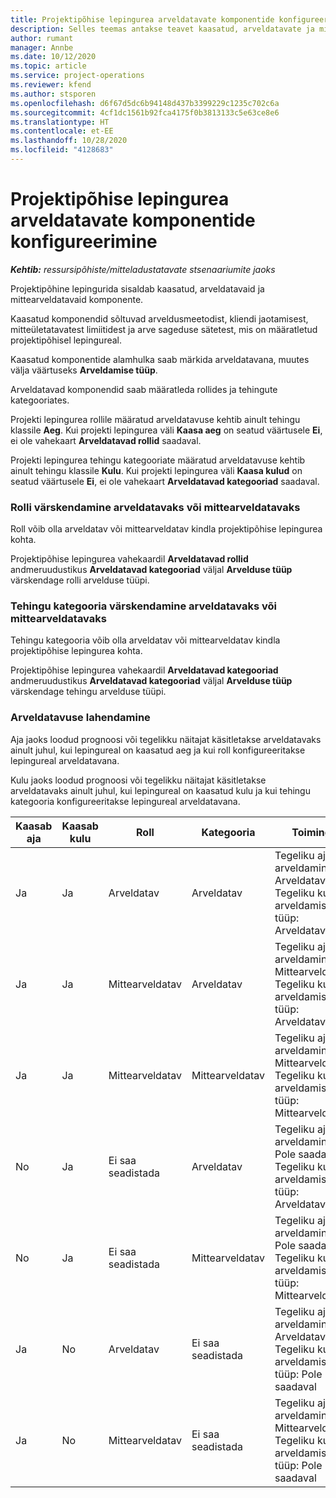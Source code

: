 ```yaml
---
title: Projektipõhise lepingurea arveldatavate komponentide konfigureerimine
description: Selles teemas antakse teavet kaasatud, arveldatavate ja mittearveldatavate komponentide kohta lepinguridadel.
author: rumant
manager: Annbe
ms.date: 10/12/2020
ms.topic: article
ms.service: project-operations
ms.reviewer: kfend
ms.author: stsporen
ms.openlocfilehash: d6f67d5dc6b94148d437b3399229c1235c702c6a
ms.sourcegitcommit: 4cf1dc1561b92fca4175f0b3813133c5e63ce8e6
ms.translationtype: HT
ms.contentlocale: et-EE
ms.lasthandoff: 10/28/2020
ms.locfileid: "4128683"
---
```

# <a name="configure-chargeable-components-of-a-project-based-contract-line"></a>Projektipõhise lepingurea arveldatavate komponentide konfigureerimine

_**Kehtib:** ressursipõhiste/mitteladustatavate stsenaariumite jaoks_

Projektipõhine lepingurida sisaldab kaasatud, arveldatavaid ja mittearveldatavaid komponente.

Kaasatud komponendid sõltuvad arveldusmeetodist, kliendi jaotamisest, mitteületatavatest limiitidest ja arve sageduse sätetest, mis on määratletud projektipõhisel lepingureal.

Kaasatud komponentide alamhulka saab märkida arveldatavana, muutes välja väärtuseks **Arveldamise tüüp**.

Arveldatavad komponendid saab määratleda rollides ja tehingute kategooriates.

Projekti lepingurea rollile määratud arveldatavuse kehtib ainult tehingu klassile **Aeg**. Kui projekti lepingurea väli **Kaasa aeg** on seatud väärtusele **Ei**, ei ole vahekaart **Arveldatavad rollid** saadaval.

Projekti lepingurea tehingu kategooriate määratud arveldatavuse kehtib ainult tehingu klassile **Kulu**. Kui projekti lepingurea väli **Kaasa kulud** on seatud väärtusele **Ei**, ei ole vahekaart **Arveldatavad kategooriad** saadaval.

### <a name="update-a-role-to-be-chargeable-or-non-chargeable"></a>Rolli värskendamine arveldatavaks või mittearveldatavaks

Roll võib olla arveldatav või mittearveldatav kindla projektipõhise lepingurea kohta.

Projektipõhise lepingurea vahekaardil **Arveldatavad rollid** andmeruudustikus **Arveldatavad kategooriad** väljal **Arvelduse tüüp** värskendage rolli arvelduse tüüpi.

### <a name="update-a-transaction-category-to-be-chargeable-or-non-chargeable"></a>Tehingu kategooria värskendamine arveldatavaks või mittearveldatavaks

Tehingu kategooria võib olla arveldatav või mittearveldatav kindla projektipõhise lepingurea kohta.

Projektipõhise lepingurea vahekaardil **Arveldatavad kategooriad** andmeruudustikus **Arveldatavad kategooriad** väljal **Arvelduse tüüp** värskendage tehingu arvelduse tüüpi.

### <a name="resolve-chargeability"></a>Arveldatavuse lahendamine

Aja jaoks loodud prognoosi või tegelikku näitajat käsitletakse arveldatavaks ainult juhul, kui lepingureal on kaasatud aeg ja kui roll konfigureeritakse lepingureal arveldatavana.

Kulu jaoks loodud prognoosi või tegelikku näitajat käsitletakse arveldatavaks ainult juhul, kui lepingureal on kaasatud kulu ja kui tehingu kategooria konfigureeritakse lepingureal arveldatavana.

| Kaasab aja | Kaasab kulu | Roll | Kategooria | Toiming |
| --- | --- | --- | --- | --- |
| Ja | Ja | Arveldatav | Arveldatav | Tegeliku aja arveldamine: Arveldatav </br>Tegeliku kulu arveldamise tüüp: Arveldatav |
| Ja | Ja | Mittearveldatav | Arveldatav | Tegeliku aja arveldamine: Mittearveldatav </br>Tegeliku kulu arveldamise tüüp: Arveldatav |
| Ja | Ja | Mittearveldatav | Mittearveldatav | Tegeliku aja arveldamine: Mittearveldatav </br>Tegeliku kulu arveldamise tüüp: Mittearveldatav |
| No | Ja | Ei saa seadistada | Arveldatav | Tegeliku aja arveldamine: Pole saadaval </br>Tegeliku kulu arveldamise tüüp: Arveldatav |
| No | Ja | Ei saa seadistada | Mittearveldatav | Tegeliku aja arveldamine: Pole saadaval </br>Tegeliku kulu arveldamise tüüp: Mittearveldatav |
| Ja | No | Arveldatav | Ei saa seadistada | Tegeliku aja arveldamine: Arveldatav </br>Tegeliku kulu arveldamise tüüp: Pole saadaval |
| Ja | No | Mittearveldatav | Ei saa seadistada | Tegeliku aja arveldamine: Mittearveldatav </br> Tegeliku kulu arveldamise tüüp: Pole saadaval |
